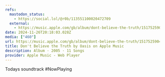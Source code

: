```yaml
---
refs:
  mastodon_status:
    - https://social.lol/@r0b/113551100020472709
  external:
    - https://music.apple.com/gb/album/dont-believe-the-truth/1517525904
date: 2024-11-26T20:18:03.028Z
media: ["460"]
url: https://music.apple.com/gb/album/dont-believe-the-truth/1517525904
title: Don't Believe the Truth by Oasis on Apple Music
description: Album · 2005 · 11 Songs
provider: Apple Music - Web Player
---
```


Todays soundtrack #NowPlaying

